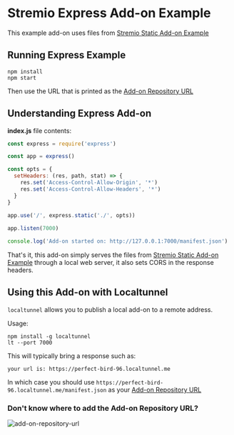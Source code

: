 # Stremio Express Add-on Example

This example add-on uses files from [Stremio Static Add-on Example](https://github.com/Stremio/stremio-static-addon-example)

## Running Express Example

```
npm install
npm start
```

Then use the URL that is printed as the [Add-on Repository URL](https://github.com/Stremio/stremio-express-addon-example#dont-know-where-to-add-the-add-on-repository-url)

## Understanding Express Add-on

**index.js** file contents:

```javascript
const express = require('express')

const app = express()

const opts = {
  setHeaders: (res, path, stat) => {
    res.set('Access-Control-Allow-Origin', '*')
    res.set('Access-Control-Allow-Headers', '*')
  }
}
 
app.use('/', express.static('./', opts))

app.listen(7000)

console.log('Add-on started on: http://127.0.0.1:7000/manifest.json')
```

That's it, this add-on simply serves the files from [Stremio Static Add-on Example](https://github.com/Stremio/stremio-static-addon-example) through a local web server, it also sets CORS in the response headers.

## Using this Add-on with Localtunnel

`localtunnel` allows you to publish a local add-on to a remote address.

Usage:

```
npm install -g localtunnel
lt --port 7000
```

This will typically bring a response such as:
```
your url is: https://perfect-bird-96.localtunnel.me
```

In which case you should use `https://perfect-bird-96.localtunnel.me/manifest.json` as your [Add-on Repository URL](https://github.com/Stremio/stremio-express-addon-example#dont-know-where-to-add-the-add-on-repository-url)

### Don't know where to add the Add-on Repository URL?

![add-on-repository-url](https://user-images.githubusercontent.com/1777923/43146711-65a33ccc-8f6a-11e8-978e-4c69640e63e3.png)
